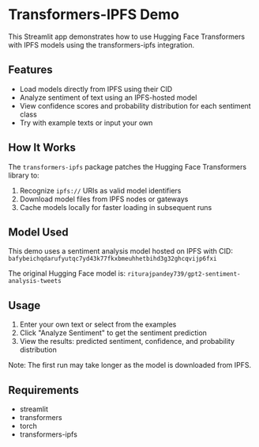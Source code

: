 # Transformers-IPFS Demo

This Streamlit app demonstrates how to use Hugging Face Transformers with IPFS models using the transformers-ipfs integration.

## Features

- Load models directly from IPFS using their CID
- Analyze sentiment of text using an IPFS-hosted model
- View confidence scores and probability distribution for each sentiment class
- Try with example texts or input your own

## How It Works

The `transformers-ipfs` package patches the Hugging Face Transformers library to:

1. Recognize `ipfs://` URIs as valid model identifiers
2. Download model files from IPFS nodes or gateways
3. Cache models locally for faster loading in subsequent runs

## Model Used

This demo uses a sentiment analysis model hosted on IPFS with CID:
`bafybeichqdarufyutqc7yd43k77fkxbmeuhhetbihd3g32ghcqvijp6fxi`

The original Hugging Face model is: `riturajpandey739/gpt2-sentiment-analysis-tweets`

## Usage

1. Enter your own text or select from the examples
2. Click "Analyze Sentiment" to get the sentiment prediction
3. View the results: predicted sentiment, confidence, and probability distribution

Note: The first run may take longer as the model is downloaded from IPFS.

## Requirements

- streamlit
- transformers
- torch
- transformers-ipfs
